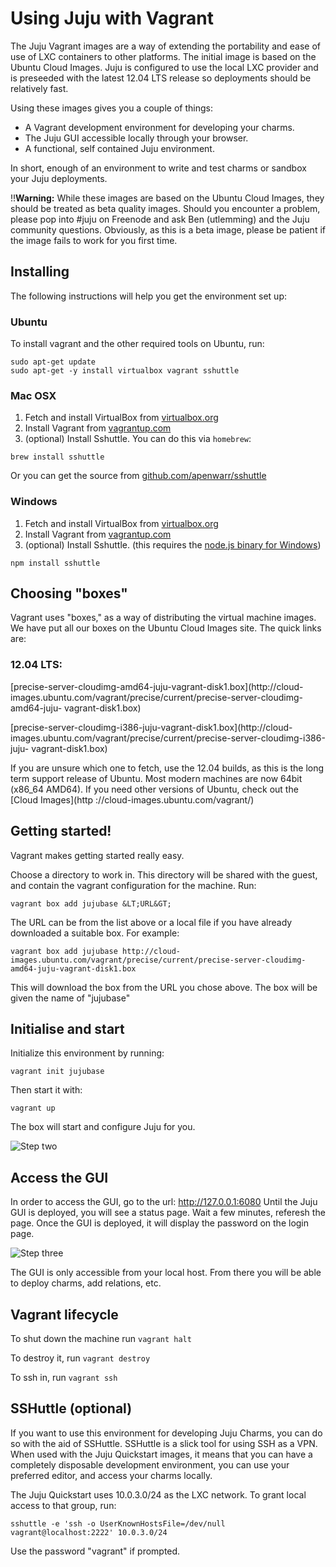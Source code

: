 # Using Juju with Vagrant

The Juju Vagrant images are a way of extending the portability and ease of use
of LXC containers to other platforms. The initial image is based on the Ubuntu
Cloud Images. Juju is configured to use the local LXC provider and is preseeded
with the latest 12.04 LTS release so deployments should be relatively fast.

Using these images gives you a couple of things:

  - A Vagrant development environment for developing your charms.
  - The Juju GUI accessible locally through your browser.
  - A functional, self contained Juju environment.

In short, enough of an environment to write and test charms or sandbox your Juju
deployments.

!!__Warning:__ While these images are based on the Ubuntu Cloud Images, they
should be treated as beta quality images. Should you encounter a problem, please
pop into #juju on Freenode and ask Ben (utlemming) and the Juju community
questions. Obviously, as this is a beta image, please be patient if the image
fails to work for you first time.

## Installing

The following instructions will help you get the environment set up:

### Ubuntu

To install vagrant and the other required tools on Ubuntu, run:

    sudo apt-get update
    sudo apt-get -y install virtualbox vagrant sshuttle

### Mac OSX

  1. Fetch and install VirtualBox from [virtualbox.org](https://www.virtualbox.org/)
  2. Install Vagrant from [vagrantup.com](http://www.vagrantup.com/downloads.html)
  3. (optional) Install Sshuttle. You can do this via `homebrew`:
    
    brew install sshuttle

Or you can get the source from
[github.com/apenwarr/sshuttle](https://github.com/apenwarr/sshuttle)

### Windows

  1. Fetch and install VirtualBox from [virtualbox.org](https://www.virtualbox.org/)
  2. Install Vagrant from [vagrantup.com](http://www.vagrantup.com/downloads.html)
  3. (optional) Install Sshuttle. (this requires the [node.js binary for Windows](http://nodejs.org/download/))

    npm install sshuttle

## Choosing "boxes"

Vagrant uses "boxes," as a way of distributing the virtual machine images. We
have put all our boxes on the Ubuntu Cloud Images site. The quick links are:

### 12.04 LTS:

[precise-server-cloudimg-amd64-juju-vagrant-disk1.box](http://cloud-
images.ubuntu.com/vagrant/precise/current/precise-server-cloudimg-amd64-juju-
vagrant-disk1.box)

[precise-server-cloudimg-i386-juju-vagrant-disk1.box](http://cloud-
images.ubuntu.com/vagrant/precise/current/precise-server-cloudimg-i386-juju-
vagrant-disk1.box)

If you are unsure which one to fetch, use the 12.04 builds, as this is the long
term support release of Ubuntu. Most modern machines are now 64bit (x86_64
AMD64). If you need other versions of Ubuntu, check out the [Cloud Images](http
://cloud-images.ubuntu.com/vagrant/)

## Getting started!

Vagrant makes getting started really easy.

Choose a directory to work in. This directory will be shared with the guest, and
contain the vagrant configuration for the machine. Run:

    vagrant box add jujubase &LT;URL&GT;

The URL can be from the list above or a local file if you have already
downloaded a suitable box. For example:

    vagrant box add jujubase http://cloud-images.ubuntu.com/vagrant/precise/current/precise-server-cloudimg-amd64-juju-vagrant-disk1.box

This will download the box from the URL you chose above. The box will be given
the name of "jujubase"

## Initialise and start

Initialize this environment by running:

    vagrant init jujubase

Then start it with:

    vagrant up

The box will start and configure Juju for you.

![Step two](./media/config-vagrant-step02.png)

## Access the GUI

In order to access the GUI, go to the url: <http://127.0.0.1:6080> Until the
Juju GUI is deployed, you will see a status page. Wait a few minutes, referesh
the page. Once the GUI is deployed, it will display the password on the login
page.

![Step three](./media/config-vagrant-step03.png)

The GUI is only accessible from your local host. From there you will be able to
deploy charms, add relations, etc.

## Vagrant lifecycle

To shut down the machine run `vagrant halt`

To destroy it, run `vagrant destroy`

To ssh in, run `vagrant ssh`

## SSHuttle (optional)

If you want to use this environment for developing Juju Charms, you can do so
with the aid of SSHuttle. SSHuttle is a slick tool for using SSH as a VPN. When
used with the Juju Quickstart images, it means that you can have a completely
disposable development environment, you can use your preferred editor, and
access your charms locally.

The Juju Quickstart uses 10.0.3.0/24 as the LXC network. To grant local access
to that group, run:

    sshuttle -e 'ssh -o UserKnownHostsFile=/dev/null vagrant@localhost:2222' 10.0.3.0/24

Use the password "vagrant" if prompted.
